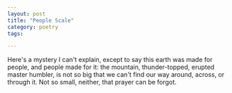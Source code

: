```yaml
---
layout: post
title: "People Scale"
category: poetry
tags:

---
```


Here's a mystery
I can't explain, except
to say this earth was made
for people, and people made
for it: the mountain,
thunder-topped, erupted
master humbler,
is not so big that we
can't find our way around,
across, or through it. Not
so small, neither, that
prayer can be forgot.
